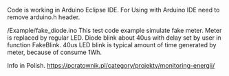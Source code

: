 Code is working in Arduino Eclipse IDE. For Using with Arduino IDE need to remove arduino.h header.

/Example/fake_diode.ino
This test code example simulate fake meter. 
Meter is replaced by regular LED.
Diode blink about 40us with delay set by user in function FakeBlink.
40us LED blink is typical amount of time generated by meter, because of consume 1Wh.

Info in Polish.
https://pcratownik.pl/category/projekty/monitoring-energii/
